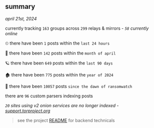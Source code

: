 
## summary
_april 21st, 2024_

currently tracking `163` groups across `299` relays & mirrors - _`58` currently online_

⏲ there have been `1` posts within the `last 24 hours`

🦈 there have been `142` posts within the `month of april`

🪐 there have been `649` posts within the `last 90 days`

🏚 there have been `775` posts within the `year of 2024`

🦕 there have been `10057` posts `since the dawn of ransomwatch`

there are `96` custom parsers indexing posts

_`20` sites using v2 onion services are no longer indexed - [support.torproject.org](https://support.torproject.org/onionservices/v2-deprecation/)_

> see the project [README](https://github.com/joshhighet/ransomwatch#ransomwatch--) for backend technicals
